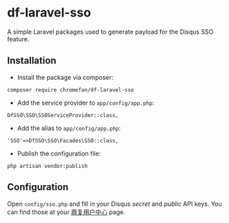 
# df-laravel-sso

A simple Laravel packages used to generate payload for the Disqus SSO feature.

## Installation

- Install the package via composer:

`composer require chromefan/df-laravel-sso`

- Add the service provider to `app/config/app.php`:

`DfSSO\SSO\SSOServiceProvider::class,`

- Add the alias to `app/config/app.php`:

`'SSO'=>DfSSO\SSO\Facades\SSO::class,`

- Publish the configuration file:

`php artisan vendor:publish`

## Configuration

Open `config/sso.php` and fill in your Disqus _secret_ and _public_ API keys. You can find those at your [鼎复用户中心](http://usercenter.df.cn/) page.




